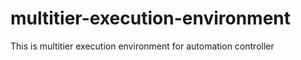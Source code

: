 # multitier-execution-environment
This is multitier execution environment for automation controller
